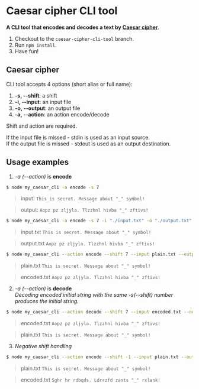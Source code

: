 # Caesar cipher CLI tool

**A CLI tool that encodes and decodes a text by [Caesar cipher](https://en.wikipedia.org/wiki/Caesar_cipher)**.

1. Checkout to the `caesar-cipher-cli-tool` branch.  
2. Run `npm install`.
3. Have fun!

## Caesar cipher

CLI tool accepts 4 options (short alias or full name):

1.  **-s, --shift**: a shift
2.  **-i, --input**: an input file
3.  **-o, --output**: an output file
4.  **-a, --action**: an action encode/decode

Shift and action are required. 

If the input file is missed - stdin is used as an input source.  
If the output file is missed - stdout is used as an output destination.

## Usage examples
1. _-a (--action)_ is **encode**

```bash
$ node my_caesar_cli -a encode -s 7
```
> input:
> `This is secret. Message about "_" symbol!`

> output:
> `Aopz pz zljyla. Tlzzhnl hivba "_" zftivs!`

```bash
$ node my_caesar_cli -a encode -s 7 -i "./input.txt" -o "./output.txt"
```
> input.txt
> `This is secret. Message about "_" symbol!`

> output.txt
> `Aopz pz zljyla. Tlzzhnl hivba "_" zftivs!`

```bash
$ node my_caesar_cli --action encode --shift 7 --input plain.txt --output encoded.txt
```
> plain.txt
> `This is secret. Message about "_" symbol!`

> encoded.txt
> `Aopz pz zljyla. Tlzzhnl hivba "_" zftivs!`

2. _-a (--action)_ is **decode**  
_Decoding encoded initial string with the same -s(--shift) number produces the initial string._

```bash
$ node my_caesar_cli --action decode --shift 7 --input encoded.txt --output plain.txt
```

> encoded.txt
> `Aopz pz zljyla. Tlzzhnl hivba "_" zftivs!`

> plain.txt
> `This is secret. Message about "_" symbol!`

3. _Negative shift handling_

```bash
$ node my_caesar_cli --action encode --shift -1 --input plain.txt --output encoded.txt
```

> plain.txt
> `This is secret. Message about "_" symbol!`

> encoded.txt
> `Sghr hr rdbqds. Ldrrzfd zants "_" rxlank!`
